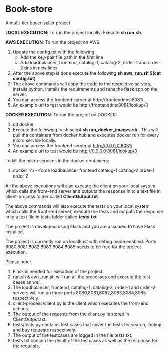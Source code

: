 # Book-store

A multi-tier buyer-seller project

 **LOCAL EXECUTION**:
 To run the project locally:
  Execute **sh run.sh**.

 **AWS EXECUTION**:
 To run the project on AWS:
  1) Update the config.txt with the following
       - Add the key-pair file path in the first line
       - Add loadbalancer, frontend, catalog-1, catalog-2, order-1 and order-2 dns in new lines.
  2) After the above step is done execute the following **sh aws_run.sh $(cat config.txt)**
  3) The above commands will copy the code to the respective servers, installs python, installs the requirements and runs the flask app on the server.
  5) You can access the frontend server at http://frontenddns:8081/
  6) An example url to test would be http://frontenddns:8081/lookup/3

 **DOCKER EXECUTION**: 
To run the project on DOCKER:
  1) cd docker 
  2) Execute the following bash script **sh run_docker_images.sh** . This will pull the containers from docker hub and executes docker run for every micro      service locally.
  3) You can access the frontend server at http://0.0.0.0:8081/
  4) An example url to test would be http://0.0.0.0:8081/lookup/3
  
To kill the micro services in the docker containers:
  1) docker rm --force loadbalancer frontend catalog-1 catalog-2 order-1 order-2
  

All the above executions will also execute the client on your local system which calls the front-end server and outputs the response in to a text file in client-process folder called **ClientOutput.txt**

The above commands will also execute the tests on your local system which calls the front-end server, execute the tests and outputs the response in to a text file in tests folder called **tests.txt**


The project is developed using Flask and you are assumed to have Flask installed.

The project is currently run on localhost with debug mode enabled.
Ports 8080,8081,8082,8083,8084,8085 needs to be free for the project execution.

Please note:

1) Flask is needed for execution of the project.
2) run.sh & aws_run.sh will run all the processes and execute the test cases as well.
3) The loadbalancer, frontend, catalog-1, catalog-2, order-1 and order-2 servers will run on three ports 8080,8081,8082,8083,8084,8085 respectively.
4) client-process/client.py is the client which executes the front-end actions.
5) The output of the requests from the client.py is stored in ClientOutput.txt.
6) tests/tests.py contains test cases that cover the tests for search, lookup and buy requests respectively. 
7) The output of the testcases are logged in the file tests.txt.
8) tests.txt contain the result of the testcases as well as the response for the requests.
